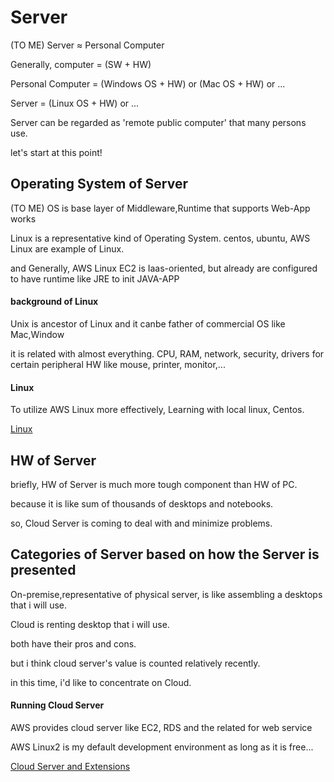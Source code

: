 # Server
(TO ME) Server ≈ Personal Computer

Generally, computer = (SW + HW)

Personal Computer = (Windows OS + HW) or (Mac OS + HW) or ...

Server = (Linux OS + HW) or ...

Server can be regarded as 'remote public computer' that many persons use.

let's start at this point!

## Operating System of Server
(TO ME) OS is base layer of Middleware,Runtime that supports Web-App works

Linux is a representative kind of Operating System. centos, ubuntu, AWS Linux are example of Linux.

and Generally, AWS Linux EC2 is Iaas-oriented, but already are configured to have runtime like JRE to init JAVA-APP

#### background of Linux
 Unix is ancestor of Linux and it canbe father of commercial OS like Mac,Window

it is related with almost everything. CPU, RAM, network, security, drivers for certain peripheral HW like mouse, printer, monitor,... 

#### Linux
To utilize AWS Linux more effectively, Learning with local linux, Centos.

[Linux](./BeginningLinux)

## HW of Server
briefly, HW of Server is much more tough component than HW of PC.

because it is like sum of thousands of desktops and notebooks.

so, Cloud Server is coming to deal with and minimize problems.

## Categories of Server based on how the Server is presented

On-premise,representative of physical server, is like assembling a desktops that i will use.

Cloud is renting desktop that i will use.

both have their pros and cons.

but i think cloud server's value is counted relatively recently.

in this time, i'd like to concentrate on Cloud.

#### Running Cloud Server
AWS provides cloud server like EC2, RDS and the related for web service

AWS Linux2 is my default development environment as long as it is free...

[Cloud Server and Extensions](https://github.com/devsacti/Cloud-Server-and-Extensions)

